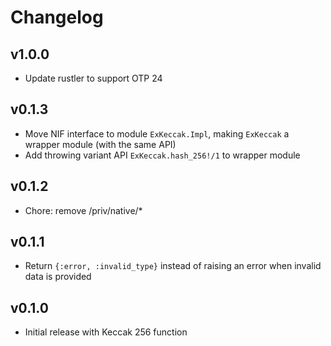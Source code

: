# Changelog

## v1.0.0

  * Update rustler to support OTP 24

## v0.1.3

  * Move NIF interface to module `ExKeccak.Impl`, making `ExKeccak` a wrapper
    module (with the same API)
  * Add throwing variant API `ExKeccak.hash_256!/1` to wrapper module

## v0.1.2

  * Chore: remove /priv/native/*

## v0.1.1

  * Return `{:error, :invalid_type}` instead of raising an error when invalid data is provided


## v0.1.0

  * Initial release with Keccak 256 function
